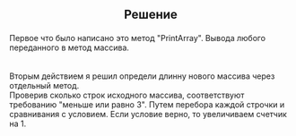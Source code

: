 ## <p style="text-align: center;">Решение</p>

Первое что было написано это метод "PrintArray". Вывода любого переданного в метод массива.  
<br><br>
Вторым действием я решил определи длинну нового массива через отдельный метод.  
Проверив сколько строк исходного массива, соответствуют требованию "меньше или равно 3". Путем перебора каждой строчки и сравнивания с условием. Если условие верно, то увеличиваем счетчик на 1.

